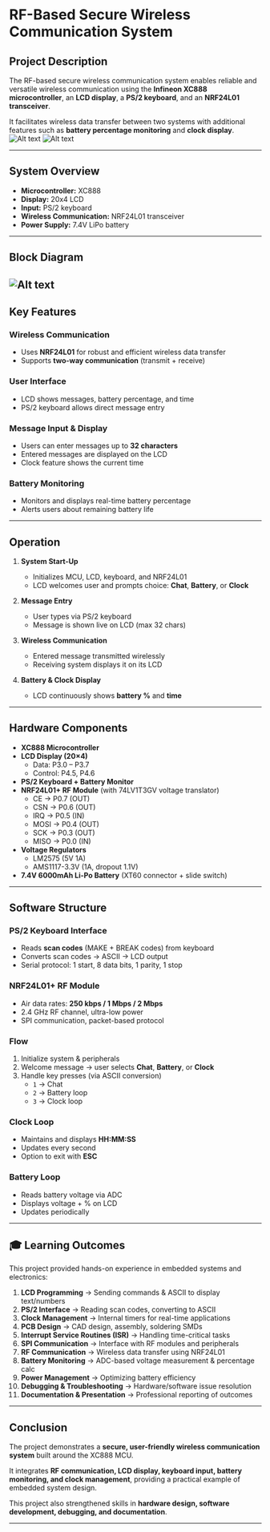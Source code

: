 # RF-Based Secure Wireless Communication System

##  Project Description
The RF-based secure wireless communication system enables reliable and versatile wireless communication using the **Infineon XC888 microcontroller**, an **LCD display**, a **PS/2 keyboard**, and an **NRF24L01 transceiver**.  

It facilitates wireless data transfer between two systems with additional features such as **battery percentage monitoring** and **clock display**.
![Alt text](images/proj1.jpg)
![Alt text](images/proj2.jpg)

---

##  System Overview
- **Microcontroller:** XC888  
- **Display:** 20x4 LCD  
- **Input:** PS/2 keyboard  
- **Wireless Communication:** NRF24L01 transceiver  
- **Power Supply:** 7.4V LiPo battery  

---
## Block Diagram
![Alt text](images/bd.png)
---
##  Key Features

###  Wireless Communication
- Uses **NRF24L01** for robust and efficient wireless data transfer  
- Supports **two-way communication** (transmit + receive)

###  User Interface
- LCD shows messages, battery percentage, and time  
- PS/2 keyboard allows direct message entry  

###  Message Input & Display
- Users can enter messages up to **32 characters**  
- Entered messages are displayed on the LCD  
- Clock feature shows the current time  

###  Battery Monitoring
- Monitors and displays real-time battery percentage  
- Alerts users about remaining battery life  

---

##  Operation

1. **System Start-Up**  
   - Initializes MCU, LCD, keyboard, and NRF24L01  
   - LCD welcomes user and prompts choice: **Chat**, **Battery**, or **Clock**  

2. **Message Entry**  
   - User types via PS/2 keyboard  
   - Message is shown live on LCD (max 32 chars)  

3. **Wireless Communication**  
   - Entered message transmitted wirelessly  
   - Receiving system displays it on its LCD  

4. **Battery & Clock Display**  
   - LCD continuously shows **battery %** and **time**  

---

##  Hardware Components

- **XC888 Microcontroller**
- **LCD Display (20×4)**  
  - Data: P3.0 – P3.7  
  - Control: P4.5, P4.6  
- **PS/2 Keyboard + Battery Monitor**
- **NRF24L01+ RF Module** (with 74LV1T3GV voltage translator)  
  - CE → P0.7 (OUT)  
  - CSN → P0.6 (OUT)  
  - IRQ → P0.5 (IN)  
  - MOSI → P0.4 (OUT)  
  - SCK → P0.3 (OUT)  
  - MISO → P0.0 (IN)  
- **Voltage Regulators**  
  - LM2575 (5V 1A)  
  - AMS1117-3.3V (1A, dropout 1.1V)  
- **7.4V 6000mAh Li-Po Battery** (XT60 connector + slide switch)  

---

##  Software Structure

### PS/2 Keyboard Interface
- Reads **scan codes** (MAKE + BREAK codes) from keyboard  
- Converts scan codes → ASCII → LCD output  
- Serial protocol: 1 start, 8 data bits, 1 parity, 1 stop  

### NRF24L01+ RF Module
- Air data rates: **250 kbps / 1 Mbps / 2 Mbps**  
- 2.4 GHz RF channel, ultra-low power  
- SPI communication, packet-based protocol  

### Flow
1. Initialize system & peripherals  
2. Welcome message → user selects **Chat**, **Battery**, or **Clock**  
3. Handle key presses (via ASCII conversion)  
   - `1` → Chat  
   - `2` → Battery loop  
   - `3` → Clock loop  

### Clock Loop
- Maintains and displays **HH:MM:SS**  
- Updates every second  
- Option to exit with **ESC**  

### Battery Loop
- Reads battery voltage via ADC  
- Displays voltage + % on LCD  
- Updates periodically  

---

## 🎓 Learning Outcomes

This project provided hands-on experience in embedded systems and electronics:

1. **LCD Programming** → Sending commands & ASCII to display text/numbers  
2. **PS/2 Interface** → Reading scan codes, converting to ASCII  
3. **Clock Management** → Internal timers for real-time applications  
4. **PCB Design** → CAD design, assembly, soldering SMDs  
5. **Interrupt Service Routines (ISR)** → Handling time-critical tasks  
6. **SPI Communication** → Interface with RF modules and peripherals  
7. **RF Communication** → Wireless data transfer using NRF24L01  
8. **Battery Monitoring** → ADC-based voltage measurement & percentage calc  
9. **Power Management** → Optimizing battery efficiency  
10. **Debugging & Troubleshooting** → Hardware/software issue resolution  
11. **Documentation & Presentation** → Professional reporting of outcomes  

---

##  Conclusion
The project demonstrates a **secure, user-friendly wireless communication system** built around the XC888 MCU.  

It integrates **RF communication, LCD display, keyboard input, battery monitoring, and clock management**, providing a practical example of embedded system design.  

This project also strengthened skills in **hardware design, software development, debugging, and documentation**.

---
